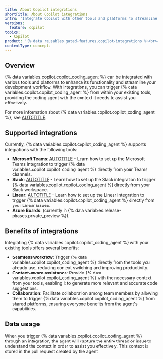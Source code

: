 ```yaml
---
title: About Copilot integrations
shortTitle: About Copilot integrations
intro: 'Integrate Copilot with other tools and platforms to streamline your workflow.'
versions:
  feature: copilot
topics:
  - Copilot  
product: '{% data reusables.gated-features.copilot-integrations %}<br><a href="https://github.com/features/copilot/plans?ref_product=copilot&ref_type=engagement&ref_style=button&utm_source=docs-signup-copilot&utm_medium=docs&utm_campaign=universe25post" target="_blank" class="btn btn-primary mt-3 mr-3 no-underline"><span>Sign up for {% data variables.product.prodname_copilot_short %}</span> {% octicon "link-external" height:16 %}</a>'
contentType: concepts
---
```


## Overview

{% data variables.copilot.copilot_coding_agent %} can be integrated with various tools and platforms to enhance its functionality and streamline your development workflow. With integrations, you can trigger {% data variables.copilot.copilot_coding_agent %} from within your existing tools, providing the coding agent with the context it needs to assist you effectively.

For more information about {% data variables.copilot.copilot_coding_agent %}, see [AUTOTITLE](/copilot/concepts/agents/coding-agent/about-coding-agent).

## Supported integrations

Currently, {% data variables.copilot.copilot_coding_agent %} supports integrations with the following tools:

* **Microsoft Teams**: [AUTOTITLE](/copilot/how-tos/use-copilot-agents/coding-agent/integrate-coding-agent-with-teams) - Learn how to set up the Microsoft Teams integration to trigger {% data variables.copilot.copilot_coding_agent %} directly from your Teams channels.
* **Slack**: [AUTOTITLE](/copilot/how-tos/use-copilot-agents/coding-agent/integrate-coding-agent-with-slack) - Learn how to set up the Slack integration to trigger {% data variables.copilot.copilot_coding_agent %} directly from your Slack workspace.
* **Linear**: [AUTOTITLE](/copilot/how-tos/use-copilot-agents/coding-agent/integrate-coding-agent-with-linear) - Learn how to set up the Linear integration to trigger {% data variables.copilot.copilot_coding_agent %} directly from your Linear issues.
* **Azure Boards**: (currently in {% data variables.release-phases.private_preview %}).

## Benefits of integrations

Integrating {% data variables.copilot.copilot_coding_agent %} with your existing tools offers several benefits:

* **Seamless workflow**: Trigger {% data variables.copilot.copilot_coding_agent %} directly from the tools you already use, reducing context switching and improving productivity.
* **Context-aware assistance**: Provide {% data variables.copilot.copilot_coding_agent %} with the necessary context from your tools, enabling it to generate more relevant and accurate code suggestions.
* **Collaboration**: Facilitate collaboration among team members by allowing them to trigger {% data variables.copilot.copilot_coding_agent %} from shared platforms, ensuring everyone benefits from the agent's capabilities.

## Data usage

When you trigger {% data variables.copilot.copilot_coding_agent %} through an integration, the agent will capture the entire thread or issue to understand the context in order to assist you effectively. This context is stored in the pull request created by the agent.
